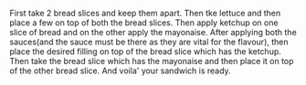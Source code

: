 First take 2  bread slices and keep them apart.
Then tke lettuce and then place a few on top of both the bread slices.
Then apply ketchup on one slice of bread and on the other apply the mayonaise.
After applying both the sauces(and the sauce must be there as they are vital for the flavour), then place the desired filling on top of the bread slice which has the ketchup.
Then take the bread slice which has the mayonaise and then place it on top of the other bread slice.
And voila' your sandwich is ready.